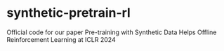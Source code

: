# synthetic-pretrain-rl
Official code for our paper Pre-training with Synthetic Data Helps Offline Reinforcement Learning at ICLR 2024
